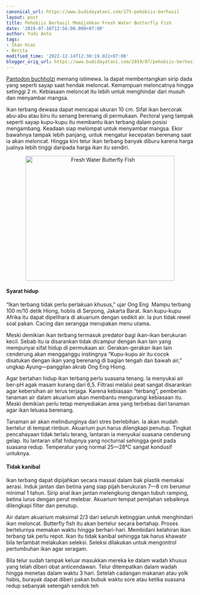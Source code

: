 ```yaml
---
canonical_url: https://www.budidayatani.com/175-pehobiis-berhasil
layout: post
title: Pehobiis Berhasil Memijahkan Fresh Water Butterfly Fish
date: '2019-07-16T12:56:00.000+07:00'
author: Yudi Anto
tags:
- Ikan Hias
- Berita
modified_time: '2022-12-14T12:30:19.021+07:00'
blogger_orig_url: https://www.budidayatani.com/2019/07/pehobiis-berhasil-memijahkan-fresh.html
---
```


<p><a href="https://www.fishbase.se/summary/2075" rel="nofollow">Pantodon buchholzi</a> memang istimewa. Ia dapat membentangkan sirip dada yang seperti sayap saat hendak meloncat. Kemampuan meloncatnya hingga setinggi 2 m. Kebiasaan meloncat itu lebih untuk menghindar dari musuh dan menyambar mangsa.</p><p>Ikan terbang dewasa dapat mencapai ukuran 10 cm. Sifat ikan bercorak abu-abu atau biru itu senang berenang di permukaan. Pectoral yang tampak seperti sayap kupu-kupu itu membantu ikan terbang dalam posisi mengambang. Keadaan siap melompat untuk menyambar mangsa. Ekor bawahnya tampak lebih panjang, untuk mengatur kecepatan berenang saat ia akan meloncat. Hingga kini telur ikan terbang banyak diburu karena harga jualnya lebih tinggi daripada harga ikan itu sendiri.</p><div style="clear: both; text-align: center;"><a style="margin-left: 1em; margin-right: 1em;" href="https://i1.wp.com/1.bp.blogspot.com/-ilhqP3jjJPA/XS1X2oaW2_I/AAAAAAAAC84/5pgnOJLrQmsi6ufIE1CMgeDUW_R0qHXqQCLcBGAs/s1600/ikan%2Bterbang_714x600.jpg?ssl=1"><img loading="lazy" title="Fresh Water Butterfly Fish" src="https://i1.wp.com/1.bp.blogspot.com/-ilhqP3jjJPA/XS1X2oaW2_I/AAAAAAAAC84/5pgnOJLrQmsi6ufIE1CMgeDUW_R0qHXqQCLcBGAs/s400/ikan%2Bterbang_714x600.jpg?resize=400%2C335&amp;ssl=1" alt="Fresh Water Butterfly Fish" width="400" height="335" border="0" data-original-height="600" data-original-width="714" data-recalc-dims="1" /></a></div><h4>Syarat hidup</h4><p>“Ikan terbang tidak perlu perlakuan khusus,” ujar Ong Eng  Mampu terbang 100 m/10 detik Hiong, hobiis di Serpong, Jakarta Barat. Ikan kupu-kupu Afrika itu dapat dipelihara di akuarium dengan sedikit air. Ia pun tidak rewel soal pakan. Cacing dan serangga merupakan menu utama.</p><p>Meski demikian ikan terbang termasuk predator bagi ikan-ikan berukuran kecil. Sebab itu ia disarankan tidak dicampur dengan ikan lain yang mempunyai sifat hidup di permukaan air. Gerakan-gerakan ikan lain cenderung akan mengganggu instingnya “Kupu-kupu air itu cocok disatukan dengan ikan yang berenang di bagian tengah dan bawah air,” ungkap Ayung—panggilan akrab Ong Eng Hiong.</p><p>Agar bertahan hidup ikan terbang perlu suasana tenang. Ia menyukai air ber-pH agak masam kurang dari 6,5. Filtrasi melalui peat sangat disarankan agar kebersihan air terus terjaga. Karena kebiasaan “terbang”, pemberian tanaman air dalam akuarium akan membantu mengurangi kebiasaan itu. Meski demikian perlu tetap menyediakan area yang terbebas dari tanaman agar ikan leluasa berenang.</p><p>Tanaman air akan melindunginya dari stres berlebihan. Ia akan mudah bertelur di tempat rimbun. Akuarium pun harus dilengkapi penutup. Tingkat pencahayaan tidak terlalu terang, lantaran ia menyukai suasana cenderung gelap. Itu lantaran sifat hidupnya yang nocturnal sehingga gesit pada suasana redup. Temperatur yang normal 25—28°C sangat kondusif untuknya.</p><h4>Tidak kanibal</h4><p>Ikan terbang dapat dipijahkan secara massal dalam bak plastik memakai aerasi. Induk jantan dan betina yang siap pijah berukuran 7—8 cm berumur minimal 1 tahun. Sirip anal ikan jantan melengkung dengan tubuh ramping, betina lurus dengan perut melebar. Akuarium tempat pemijahan sebaiknya dilengkapi filter dan penutup.</p><p>Air dalam akuarium maksimal 2/3 dari seluruh ketinggian untuk menghindari ikan meloncat. Butterfly fish itu akan bertelur secara bertahap. Proses bertelurnya memakan waktu hingga berhari-hari. Membidani kelahiran ikan terbang tak perlu repot. Ikan itu tidak kanibal sehingga tak harus khawatir bila terlambat melakukan seleksi. Seleksi dilakukan untuk mengontrol pertumbuhan ikan agar seragam.</p><p>Bila telur sudah tampak keluar masukkan mereka ke dalam wadah khusus yang telah diberi obat anticendawan. Telur ditempatkan dalam wadah hingga menetas dalam waktu 3 hari. Setelah cadangan makanan atau yolk habis, burayak dapat diberi pakan bubuk waktu sore atau ketika suasana redup sebanyak setengah sendok teh</p>